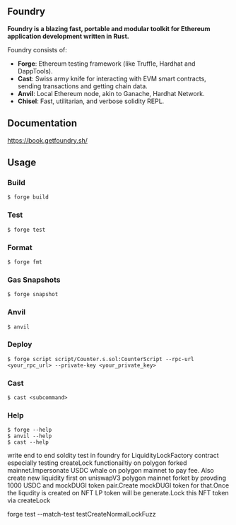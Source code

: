 ## Foundry

**Foundry is a blazing fast, portable and modular toolkit for Ethereum application development written in Rust.**

Foundry consists of:

-   **Forge**: Ethereum testing framework (like Truffle, Hardhat and DappTools).
-   **Cast**: Swiss army knife for interacting with EVM smart contracts, sending transactions and getting chain data.
-   **Anvil**: Local Ethereum node, akin to Ganache, Hardhat Network.
-   **Chisel**: Fast, utilitarian, and verbose solidity REPL.

## Documentation

https://book.getfoundry.sh/

## Usage

### Build

```shell
$ forge build
```

### Test

```shell
$ forge test
```

### Format

```shell
$ forge fmt
```

### Gas Snapshots

```shell
$ forge snapshot
```

### Anvil

```shell
$ anvil
```

### Deploy

```shell
$ forge script script/Counter.s.sol:CounterScript --rpc-url <your_rpc_url> --private-key <your_private_key>
```

### Cast

```shell
$ cast <subcommand>
```

### Help

```shell
$ forge --help
$ anvil --help
$ cast --help
```


write end to end soldity test in foundry for LiquidityLockFactory contract especially testing createLock functionailtiy on polygon forked mainnet.Impersonate USDC whale on polygon mainnet to pay fee. Also create new liquidity first on uniswapV3 polygon mainnet forket by provding 1000 USDC  and mockDUGI token pair.Create mockDUGI token for that.Once the liqudity is created on NFT LP token will be generate.Lock this NFT token via createLock


forge test --match-test testCreateNormalLockFuzz